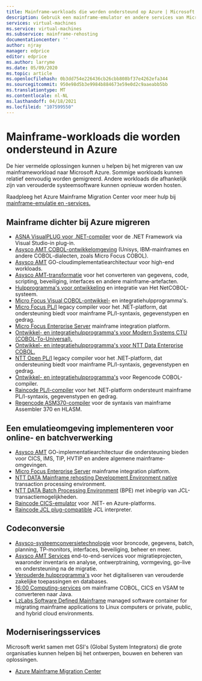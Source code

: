 ```yaml
---
title: Mainframe-workloads die worden ondersteund op Azure | Microsoft Docs
description: Gebruik een mainframe-emulator en andere services van Microsoft-partners om uw mainframeworkloads, zoals IBM Z-systemen, opnieuw te hosten met behulp van Microsoft Azure.
services: virtual-machines
ms.service: virtual-machines
ms.subservice: mainframe-rehosting
documentationcenter: ''
author: njray
manager: edprice
editor: edprice
ms.author: larryme
ms.date: 05/09/2020
ms.topic: article
ms.openlocfilehash: 0b3dd754e226436cb26cbb808bf37e4262efa344
ms.sourcegitcommit: 950e98d5b3e9984b884673e59e0d2c9aaeabb5bb
ms.translationtype: MT
ms.contentlocale: nl-NL
ms.lasthandoff: 04/18/2021
ms.locfileid: "107599550"
---
```

# <a name="mainframe-workloads-supported-on-azure"></a>Mainframe-workloads die worden ondersteund in Azure

De hier vermelde oplossingen kunnen u helpen bij het migreren van uw mainframeworkload naar Microsoft Azure. Sommige workloads kunnen relatief eenvoudig worden gemigreerd. Andere workloads die afhankelijk zijn van verouderde systeemsoftware kunnen opnieuw worden hosten. 

Raadpleeg het Azure Mainframe Migration Center voor meer hulp bij [mainframe-emulatie en -services.](https://azure.microsoft.com/migration/mainframe/)

## <a name="migrate-mainframe-closer-to-azure"></a>Mainframe dichter bij Azure migreren

- [ASNA VisualPLUG voor .NET-compiler](https://asna.com/us/products/visual-rpg) voor de .NET Framework via Visual Studio-in plug-in.
- [Asysco AMT COBOL-ontwikkelomgeving](https://www.asysco.com/cobol/) (Unisys, IBM-mainframes en andere COBOL-dialecten, zoals Micro Focus COBOL).
- [Asysco AMT](https://www.asysco.com/amt-go/) GO-cloudimplementatiearchitectuur voor high-end workloads.
- [Asysco AMT-transformatie](https://www.asysco.com/amt-transform/) voor het converteren van gegevens, code, scripting, beveiliging, interfaces en andere mainframe-artefacten.
- [Hulpprogramma's voor ontwikkeling](https://www.fujitsu.com/global/products/software/developer-tool/netcobol/) en integratie van Het NetCOBOL-systeem.
- [Micro Focus Visual COBOL-ontwikkel-](https://www.microfocus.com/products/visual-cobol/) en integratiehulpprogramma's.
- [Micro Focus PL/I](https://www.microfocus.com/campaign/download/pli-modernization/) legacy compiler voor het .NET-platform, dat ondersteuning biedt voor mainframe PL/I-syntaxis, gegevenstypen en gedrag.
- [Micro Focus Enterprise Server](https://www.microfocus.com/products/enterprise-suite/enterprise-server/) mainframe integration platform.
- [Ontwikkel- en integratiehulpprogramma's voor Modern Systems CTU (COBOL-To-Universal).](https://modernsystems.com/automatic-cobol-to-java-conversion/)
- [Ontwikkel- en integratiehulpprogramma's voor NTT Data Enterprise COBOL.](https://us.nttdata.com/en/digital/application-development-and-modernization)
- [NTT Open PL/I](https://us.nttdata.com/en/digital/application-development-and-modernization) legacy compiler voor het .NET-platform, dat ondersteuning biedt voor mainframe PL/I-syntaxis, gegevenstypen en gedrag.
- [Ontwikkel- en integratiehulpprogramma's](https://www.raincode.com/products/cobol/) voor Regencode COBOL-compiler.
- [Raincode PL/I-compiler](https://www.raincode.com/products/pli/) voor het .NET-platform ondersteunt mainframe PL/I-syntaxis, gegevenstypen en gedrag.
- [Regencode ASM370-compiler](https://www.raincode.com/technical-landscape/asm370/) voor de syntaxis van mainframe Assembler 370 en HLASM.

## <a name="deploy-an-emulation-environment-for-online-and-batch-processing"></a>Een emulatieomgeving implementeren voor online- en batchverwerking

- [Asysco AMT](https://www.asysco.com/amt-go/) GO-implementatiearchitectuur die ondersteuning bieden voor CICS, IMS, TIP, HVTIP en andere algemene mainframe-omgevingen.
- [Micro Focus Enterprise Server](https://www.microfocus.com/products/enterprise-suite/enterprise-server/) mainframe integration platform.
- [NTT DATA Mainframe rehosting Development Environment native](https://us.nttdata.com/en/-/media/assets/white-paper/apps-mainframe-re-hosting-development-environment-whitepaper.pdf) transaction processing environment.
- [NTT DATA Batch Processing Environment](https://us.nttdata.com/en/-/media/assets/white-paper/apps-mainframe-re-hosting-development-environment-whitepaper.pdf) (BPE) met inbegrip van JCL-transactiemogelijkheden.
- [Raincode CICS-emulator](https://www.raincode.com/technical-landscape/cics/) voor .NET- en Azure-platforms.
- [Raincode JCL plug-compatible](https://www.raincode.com/products/jcl/) JCL interpreter.

## <a name="code-conversion"></a>Codeconversie

- [Asysco-systeemconversietechnologie](https://asysco.com/) voor broncode, gegevens, batch, planning, TP-monitors, interfaces, beveiliging, beheer en meer.
- [Asysco AMT Services](https://www.asysco.com/migration-services/) end-to-end-services voor migratieprojecten, waaronder inventaris en analyse, ontwerptraining, vormgeving, go-live en ondersteuning na de migratie.
- [Verouderde hulpprogramma's](https://www.bluage.com/) voor het digitaliseren van verouderde zakelijke toepassingen en databases.
- [16:00 Computing-services](https://www.heirloomcomputing.com/tag/convert-cobol-to-java/) om mainframe COBOL, CICS en VSAM te converteren naar Java.
- [LzLabs Software Defined Mainframe](https://www.lzlabs.com/) managed software container for migrating mainframe applications to Linux computers or private, public, and hybrid cloud environments.

## <a name="modernization-services"></a>Moderniseringsservices

Microsoft werkt samen met GSI's (Global System Integrators) die grote organisaties kunnen helpen bij het ontwerpen, bouwen en beheren van oplossingen. 

- [Azure Mainframe Migration Center](https://azure.microsoft.com/migration/mainframe/)
